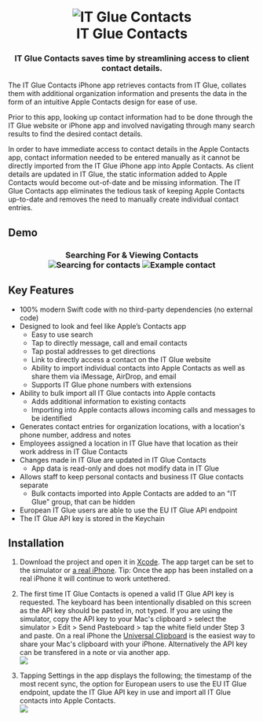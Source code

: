 <h1 align="center">
  <br>
  <img src="READMEMEDIA/RoundedAppIcon.png" alt="IT Glue Contacts">
  <br>
  IT Glue Contacts
  <br>
</h1>
<h3 align="center">IT Glue Contacts saves time by streamlining access to client contact details.</h3>

<p>The IT Glue Contacts iPhone app retrieves contacts from IT Glue, collates them with additional organization information and presents the data in the form of an intuitive Apple Contacts design for ease of use.</p>

<p>Prior to this app, looking up contact information had to be done through the IT Glue website or iPhone app and involved navigating through many search results to find the desired contact details.</p>

<p>In order to have immediate access to contact details in the Apple Contacts app, contact information needed to be entered manually as it cannot be directly imported from the IT Glue iPhone app into Apple Contacts. As client details are updated in IT Glue, the static information added to Apple Contacts would become out-of-date and be missing information. The IT Glue Contacts app eliminates the tedious task of keeping Apple Contacts up-to-date and removes the need to manually create individual contact entries.</p>

## Demo
<h3 align="center">
	Searching For & Viewing Contacts<br>
	<img src="READMEMEDIA/Search.gif" alt="Searcing for contacts" />
	<img src="READMEMEDIA/ContactView.gif" alt="Example contact" /><br>
</h3>

## Key Features

* 100% modern Swift code with no third-party dependencies (no external code)
* Designed to look and feel like Apple’s Contacts app
  - Easy to use search
  - Tap to directly message, call and email contacts
  - Tap postal addresses to get directions
  - Link to directly access a contact on the IT Glue website
  - Ability to import individual contacts into Apple Contacts as well as share them via iMessage, AirDrop, and email
  - Supports IT Glue phone numbers with extensions
* Ability to bulk import all IT Glue contacts into Apple contacts 
  - Adds additional information to existing contacts
  - Importing into Apple contacts allows incoming calls and messages to be identified
* Generates contact entries for organization locations, with a location's phone number, address and notes
* Employees assigned a location in IT Glue have that location as their work address in IT Glue Contacts 
* Changes made in IT Glue are updated in IT Glue Contacts
  - App data is read-only and does not modify data in IT Glue
* Allows staff to keep personal contacts and business IT Glue contacts separate
  - Bulk contacts imported into Apple Contacts are added to an "IT Glue" group, that can be hidden
* European IT Glue users are able to use the EU IT Glue API endpoint
* The IT Glue API key is stored in the Keychain

## Installation

1. Download the project and open it in [Xcode](https://apps.apple.com/us/app/id497799835). The app target can be set to the simulator or [a real iPhone](https://www.twilio.com/blog/2018/07/how-to-test-your-ios-application-on-a-real-device.html). Tip: Once the app has been installed on a real iPhone it will continue to work untethered.

2. The first time IT Glue Contacts is opened a valid IT Glue API key is requested. The keyboard has been intentionally disabled on this screen as the API key should be pasted in, not typed. If you are using the simulator, copy the API key to your Mac's clipboard > select the simulator > Edit > Send Pasteboard > tap the white field under Step 3 and paste. On a real iPhone the [Universal Clipboard](https://support.apple.com/kb/ph25168?locale=en_US) is the easiest way to share your Mac's clipboard with your iPhone. Alternatively the API key can be transfered in a note or via another app.<br>
<img src="READMEMEDIA/APIKey.png" /><br>

3. Tapping Settings in the app displays the following; the timestamp of the most recent sync, the option for European users to use the EU IT Glue endpoint, update the IT Glue API key in use and import all IT Glue contacts into Apple Contacts.<br>
<img src="READMEMEDIA/Settings.png" /><br>


